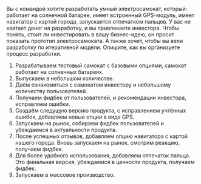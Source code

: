 Вы с командой хотите разработать умный электросамокат, который:
работает на солнечной батарее, имеет встроенный GPS-модуль, имеет навигатор с картой города, запускается отпечатком пальцев. У вас не хватает денег на разработку, и вы привлекаете инвестора. Чтобы понять, стоит ли инвестировать в вашу бизнес-идею, он просит показать прототип электросамоката. А также хочет, чтобы вы вели разработку по итеративной модели. Опишите, как вы организуете процесс разработки.

1. Разрабатываем тестовый самокат с базовыми опциями, самокат работает на солнечных батареях.
2. Выпускаем в небольшом количестве.
3. Даём ознакомиться с самокатом инвестору и небольшому количеству пользователей. 
4. Получаем фидбек от пользователей, и рекомендации инвестора, исправляем ошибки.
5. Создаём следущую версию продукта, с исправлением учтённых ошибок, добавляем новые опции в виде GPS.
6. Запускаем на рынок, собираем фидбек пользователей и убеждаемся в актуальности продукта.
7. После успешных отзывов, добавляем опцию навигатора с картой нашего города. Вновь запускаем на рынок, смотрим реакцию, получаем фидбек. 
8. Для более удобного использования, добавляем отпечаток пальца. Это финальная версия, убеждаемся в ценности продукта, получаем фидбек.
9. Запускаем в массовое производство. 